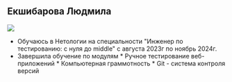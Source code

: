 ## Екшибарова Людмила

![](//https://sun9-46.userapi.com/impg/nQ-u1DEj8Yzo74En_3KmYzE2IXe71j8M5ZgxEw/PerZGiJa-yE.jpg?size=809x1080&quality=95&sign=fc77a8e647d558ad0005d2a85915dd29&type=album)

* Обучаюсь в Нетологии на специальности "Инженер по тестированию: с нуля до middle" с августа 2023г по ноябрь 2024г.
* Завершила обучение по модулям
      * Ручное тестирование веб-приложений
      * Компьютерная граммотность 
      * Git - система контроля версий

